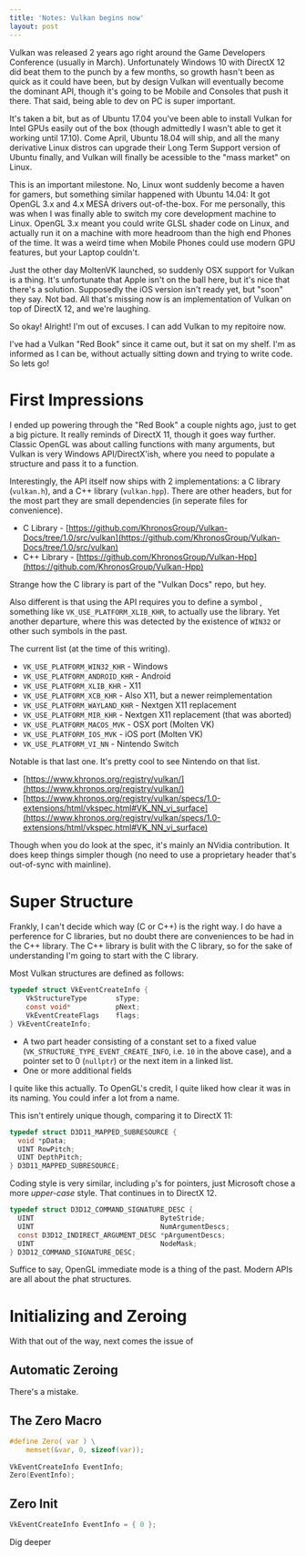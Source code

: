 ```yaml
---
title: 'Notes: Vulkan begins now'
layout: post
---
```


Vulkan was released 2 years ago right around the Game Developers Conference (usually in March). Unfortunately Windows 10 with DirectX 12 did beat them to the punch by a few months, so growth hasn't been as quick as it could have been, but by design Vulkan will eventually become the dominant API, though it's going to be Mobile and Consoles that push it there. That said, being able to dev on PC is super important.

It's taken a bit, but as of Ubuntu 17.04 you've been able to install Vulkan for Intel GPUs easily out of the box (though admittedly I wasn't able to get it working until 17.10). Come April, Ubuntu 18.04 will ship, and all the many derivative Linux distros can upgrade their Long Term Support version of Ubuntu finally, and Vulkan will finally be acessible to the "mass market" on Linux.

This is an important milestone. No, Linux wont suddenly become a haven for gamers, but something similar happened with Ubuntu 14.04: It got OpenGL 3.x and 4.x MESA drivers out-of-the-box. For me personally, this was when I was finally able to switch my core development machine to Linux. OpenGL 3.x meant you could write GLSL shader code on Linux, and actually run it on a machine with more headroom than the high end Phones of the time. It was a weird time when Mobile Phones could use modern GPU features, but your Laptop couldn't.

Just the other day MoltenVK launched, so suddenly OSX support for Vulkan is a thing. It's unfortunate that Apple isn't on the ball here, but it's nice that there's a solution. Supposedly the iOS version isn't ready yet, but "soon" they say. Not bad. All that's missing now is an implementation of Vulkan on top of DirectX 12, and we're laughing.

So okay! Alright! I'm out of excuses. I can add Vulkan to my repitoire now.

I've had a Vulkan "Red Book" since it came out, but it sat on my shelf. I'm as informed as I can be, without actually sitting down and trying to write code. So lets go!

# First Impressions
I ended up powering through the "Red Book" a couple nights ago, just to get a big picture. It really reminds of DirectX 11, though it goes way further. Classic OpenGL was about calling functions with many arguments, but Vulkan is very Windows API/DirectX'ish, where you need to populate a structure and pass it to a function.

Interestingly, the API itself now ships with 2 implementations: a C library (`vulkan.h`), and a C++ library (`vulkan.hpp`). There are other headers, but for the most part they are small dependencies (in seperate files for convenience).

* C Library - [https://github.com/KhronosGroup/Vulkan-Docs/tree/1.0/src/vulkan](https://github.com/KhronosGroup/Vulkan-Docs/tree/1.0/src/vulkan)
* C++ Library - [https://github.com/KhronosGroup/Vulkan-Hpp](https://github.com/KhronosGroup/Vulkan-Hpp)

Strange how the C library is part of the "Vulkan Docs" repo, but hey.

Also different is that using the API requires you to define a symbol , something like `VK_USE_PLATFORM_XLIB_KHR`, to actually use the library. Yet another departure, where this was detected by the existence of `WIN32` or other such symbols in the past.

The current list (at the time of this writing).

* `VK_USE_PLATFORM_WIN32_KHR` - Windows
* `VK_USE_PLATFORM_ANDROID_KHR` - Android
* `VK_USE_PLATFORM_XLIB_KHR` - X11
* `VK_USE_PLATFORM_XCB_KHR` - Also X11, but a newer reimplementation
* `VK_USE_PLATFORM_WAYLAND_KHR` - Nextgen X11 replacement
* `VK_USE_PLATFORM_MIR_KHR` - Nextgen X11 replacement (that was aborted)
* `VK_USE_PLATFORM_MACOS_MVK` - OSX port (Molten VK)
* `VK_USE_PLATFORM_IOS_MVK` - iOS port (Molten VK)
* `VK_USE_PLATFORM_VI_NN` - Nintendo Switch

Notable is that last one. It's pretty cool to see Nintendo on that list.

* [https://www.khronos.org/registry/vulkan/](https://www.khronos.org/registry/vulkan/)
* [https://www.khronos.org/registry/vulkan/specs/1.0-extensions/html/vkspec.html#VK_NN_vi_surface](https://www.khronos.org/registry/vulkan/specs/1.0-extensions/html/vkspec.html#VK_NN_vi_surface)

Though when you do look at the spec, it's mainly an NVidia contribution. It does keep things simpler though (no need to use a proprietary header that's out-of-sync with mainline).

# Super Structure
Frankly, I can't decide which way (C or C++) is the right way. I do have a perference for C libraries, but no doubt there are conveniences to be had in the C++ library. The C++ library is bulit with the C library, so for the sake of understanding I'm going to start with the C library.

Most Vulkan structures are defined as follows:

```c
typedef struct VkEventCreateInfo {
    VkStructureType       sType;
    const void*           pNext;
    VkEventCreateFlags    flags;
} VkEventCreateInfo;
```

* A two part header consisting of a constant set to a fixed value (`VK_STRUCTURE_TYPE_EVENT_CREATE_INFO`, i.e. `10` in the above case), and a pointer set to 0 (`nullptr`) or the next item in a linked list.
* One or more additional fields

I quite like this actually. To OpenGL's credit, I quite liked how clear it was in its naming. You could infer a lot from a name.

This isn't entirely unique though, comparing it to DirectX 11:

```c
typedef struct D3D11_MAPPED_SUBRESOURCE {
  void *pData;
  UINT RowPitch;
  UINT DepthPitch;
} D3D11_MAPPED_SUBRESOURCE;
```

Coding style is very similar, including `p`'s for pointers, just Microsoft chose a more _upper-case_ style. That continues in to DirectX 12.

```c
typedef struct D3D12_COMMAND_SIGNATURE_DESC {
  UINT                               ByteStride;
  UINT                               NumArgumentDescs;
  const D3D12_INDIRECT_ARGUMENT_DESC *pArgumentDescs;
  UINT                               NodeMask;
} D3D12_COMMAND_SIGNATURE_DESC;
```

Suffice to say, OpenGL immediate mode is a thing of the past. Modern APIs are all about the phat structures.

# Initializing and Zeroing
With that out of the way, next comes the issue of 

## Automatic Zeroing
There's a mistake.

## The Zero Macro
```c
#define Zero( var ) \
    memset(&var, 0, sizeof(var));
		
VkEventCreateInfo EventInfo;
Zero(EventInfo);
```


## Zero Init
```c++
VkEventCreateInfo EventInfo = { 0 };
```

Dig deeper